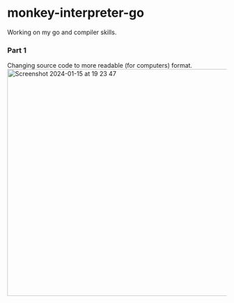 # monkey-interpreter-go
Working on my go and compiler skills.

### Part 1 
Changing source code to more readable (for computers) format.
<img width="520" alt="Screenshot 2024-01-15 at 19 23 47" src="https://github.com/emilhotkowski/monkey-interpreter-go/assets/20739118/320901e5-4897-4c0f-aa13-801648668a29">
